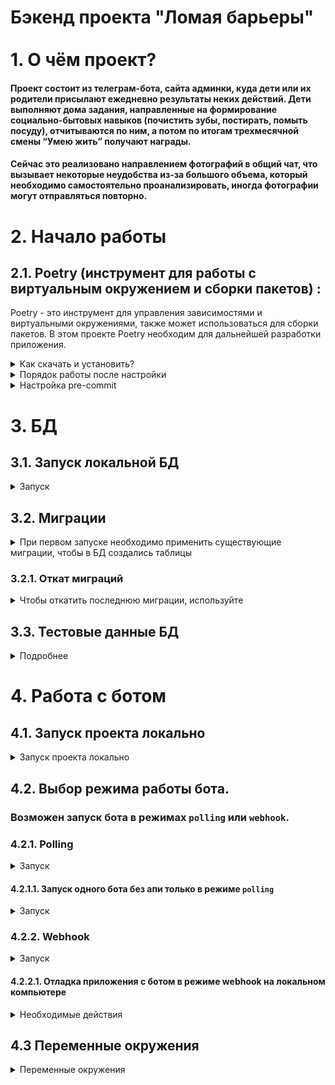 # Бэкенд проекта "Ломая барьеры"<br /><br />1. О чём проект?

#### Проект состоит из телеграм-бота, сайта админки, куда дети или их родители присылают ежедневно результаты неких действий. Дети выполняют дома задания, направленные на формирование социально-бытовых навыков (почистить зубы, постирать, помыть посуду), отчитываются по ним, а потом по итогам трехмесячной смены “Умею жить” получают награды.<br />
#### Сейчас это реализовано направлением фотографий в общий чат, что вызывает некоторые неудобства из-за большого объема, который необходимо самостоятельно проанализировать, иногда фотографии могут отправляться повторно.

# 2. Начало работы

## 2.1. Poetry (инструмент для работы с виртуальным окружением и сборки пакетов) <a id="poetry"></a>:

Poetry - это инструмент для управления зависимостями и виртуальными окружениями, также может использоваться для сборки пакетов. В этом проекте Poetry необходим для дальнейшей разработки приложения.

<details>
 <summary>
 Как скачать и установить?
 </summary>

### Установка:

Установите poetry следуя [инструкции с официального сайта](https://python-poetry.org/docs/#installation).

После установки перезапустите оболочку и введите команду

> poetry --version

Если установка прошла успешно, вы получите ответ в формате

> Poetry version 1.1.13

Для дальнейшей работы введите команду:

> poetry config virtualenvs.in-project true

Выполнение данной команды необходимо для создания виртуального окружения в
папке проекта.

После предыдущей команды создадим виртуальное окружение нашего проекта с
помощью команды

> poetry install

Результатом выполнения команды станет создание в корне проекта папки .venv.
Зависимости для создания окружения берутся из файлов poetry.lock (приоритетнее)
и pyproject.toml

Для добавления новой зависимости в окружение необходимо выполнить команду

> poetry add <package_name>

_Пример использования:_

> poetry add starlette

Также poetry позволяет разделять зависимости необходимые для разработки, от
основных.
Для добавления зависимости необходимой для разработки и тестирования необходимо
добавить флаг ***--dev***

> poetry add <package_name> --dev

_Пример использования:_

> poetry add pytest --dev

</details>

<details>
 <summary>
 Порядок работы после настройки
 </summary>

<br />

Чтобы активировать виртуальное окружение введите команду:

> poetry shell

Существует возможность запуска скриптов и команд с помощью команды без
активации окружения:

> poetry run <script_name>.py

_Примеры:_

> poetry run python script_name>.py
>
> poetry run pytest
>
> poetry run black

Порядок работы в оболочке не меняется. Пример команды для Win:

> python src\run_bot.py

</details>

<details>
 <summary>
 Настройка pre-commit <a id="pre-commit"></a>
 </summary>
<br />
> poetry install
>
> pre-commit install

Далее при каждом коммите у вас будет происходить автоматическая проверка
линтером, а так же будет происходить автоматическое приведение к единому стилю.
</details>

# 3. БД

## 3.1. Запуск локальной БД

<details>
 <summary>
 Запуск
 </summary>
<br />

```shell
docker-compose -f docker-compose.local.yaml up
```
Если у вас запущен Postgres на компьютере, то остановите его или создайте базу для проекта там.

</details>

## 3.2. Миграции

<details>
 <summary>
 При первом запуске необходимо применить существующие миграции, чтобы в БД создались таблицы
 </summary>
<br />

```shell
alembic upgrade head
```

После изменения модели или добавления новой модели, необходимо создать миграцию:
```shell
alembic revision --autogenerate -m "<Название миграции>"
```
В Названии миграции указать какую модель или поле в модели добавили или удалили.

Например
- add_shift_model
- shift_add_field_title
- shift_remove_field_title

После создания миграции ее необходимо применить:
```shell
alembic upgrade head
```
</details>

### 3.2.1. Откат миграций

<details>
 <summary>
 Чтобы откатить последнюю миграции, используйте
 </summary>
<br />

```shell
alembic downgrade -1
```

Если используются ENUM классы, например поле статус с заранее разрешенными значениями
нужно вручную прописать в миграции создание и удаление типа

Описываем тип
```python
STATUS_ENUM_POSTGRES = postgresql.ENUM('started', 'finished', 'preparing', 'cancelled', name='shift_status', create_type=False)
STATUS_ENUM = sa.Enum('started', 'finished', 'preparing', 'cancelled', name='shift_status')
STATUS_ENUM.with_variant(STATUS_ENUM_POSTGRES, 'postgresql')
```
добавляем к полю
```python
sa.Column('status', STATUS_ENUM, nullable=False),
```
Прописываем удаление при откате миграции
```python
STATUS_ENUM.drop(op.get_bind(), checkfirst=True)
```
Пример из миграции
```python
"""init

Revision ID: bc61d3dfbfa8
Revises:
Create Date: 2022-09-18 07:27:34.175636

"""
from alembic import op
import sqlalchemy as sa
from sqlalchemy.dialects import postgresql

# revision identifiers, used by Alembic.
revision = 'bc61d3dfbfa8'
down_revision = None
branch_labels = None
depends_on = None

STATUS_ENUM_POSTGRES = postgresql.ENUM('started', 'finished', 'preparing', 'cancelled', name='shift_status', create_type=False)
STATUS_ENUM = sa.Enum('started', 'finished', 'preparing', 'cancelled', name='shift_status')
STATUS_ENUM.with_variant(STATUS_ENUM_POSTGRES, 'postgresql')

def upgrade():
    # ### commands auto generated by Alembic - please adjust! ###
    op.create_table('shift',
    sa.Column('id', postgresql.UUID(as_uuid=True), nullable=False),
    sa.Column('created_at', sa.TIMESTAMP(), server_default=sa.text('CURRENT_TIMESTAMP'), nullable=False),
    sa.Column('updated_at', sa.TIMESTAMP(), server_default=sa.text('CURRENT_TIMESTAMP'), nullable=False),
    sa.Column('status', STATUS_ENUM, nullable=False),
    sa.Column('started_at', sa.DATE(), server_default=sa.text('CURRENT_TIMESTAMP'), nullable=False),
    sa.Column('finished_at', sa.DATE(), nullable=False),
    sa.PrimaryKeyConstraint('id')
    )
    # ### end Alembic commands ###

def downgrade():
    # ### commands auto generated by Alembic - please adjust! ###
    op.drop_table('shift')
    STATUS_ENUM.drop(op.get_bind(), checkfirst=True)
    # ### end Alembic commands ###

```

Если добавили значения в choice так же прописываем

```python
def upgrade():
    with op.get_context().autocommit_block():
        op.execute("ALTER TYPE status ADD VALUE 'REJECTED'")
```
Для отката миграции
- переименовываем текущий тип
- создаем новый (с прежними значениями)
- приписываем новый тип для таблицы
- удаляем старый тип

```python
def downgrade():
    op.execute("ALTER TYPE status RENAME TO status_old")
    op.execute("CREATE TYPE status AS ENUM('STARTED', 'ACCEPTED')")
    op.execute((
        "ALTER TABLE transactions ALTER COLUMN status TYPE status USING "
        "status::text::status"
    ))
    op.execute("DROP TYPE status_old")
```

</details>

## 3.3. Тестовые данные БД

<details>
 <summary>
 Подробнее
 </summary><br>

В проекте реализована возможность генерации фейковых (тестовых) данных для БД.<br />
Для наполнения таблиц таблиц необходимо:
 - установить необходмиые зависимости
  ```shell
 poetry install
 ```
 - наполнить БД тестовыми данными **Внимание! Перед генерацией тестовых данных, произойдет полное удаление существующих данных БД!**
  ```shell
 python -m data_factory.main
 ```

</details>

# 4. Работа с ботом

## 4.1. Запуск проекта локально

<details>
 <summary>
 Запуск проекта локально
 </summary>
<br />

```shell
python run.py
```

Обратите внимание, что без указания доменного имени с установленным  SSL-сертификатом для переменной **APPLICATION_URL** в переменных окружения, форма регистрации бота загружаться **не будет**. Чтобы этого избежать при локальном тестировании, воспользуйтесь инструкцией, указанной в пункте [4.2.2.1](#4221-отладка-приложения-с-ботом-в-режиме-webhook-на-локальном-компьютере)

</details>

## 4.2. Выбор режима работы бота.
### Возможен запуск бота в режимах `polling` или `webhook`.<br/>

### 4.2.1. Polling

<details>
 <summary>
 Запуск
 </summary><br />

Для запуска бота в режиме `polling` нужно установить переменной окружения `BOT_WEBHOOK_MODE` значение `false`. Дополнительных настроек не требуется.

</details>

#### 4.2.1.1. Запуск одного бота без апи только в режиме `polling`

<details>
 <summary>
 Запуск
 </summary><br>

Бот без апи запускается только в режиме `polling`.
```shell
python run_bot.py
```
</details>

### 4.2.2. Webhook

<details>
 <summary>
 Запуск
 </summary><br />

Для запуска бота в режиме `webhook` нужно установить переменной окружения `BOT_WEBHOOK_MODE` значение `true`, а также указать домен, на котором развернуто приложение в переменной `APPLICATION_URL`:

```
BOT_WEBHOOK_MODE=true
APPLICATION_URL=https://example.ngrok.io
```

</details>

#### 4.2.2.1. Отладка приложения с ботом в режиме webhook на локальном компьютере

<details>
 <summary>
 Необходимые действия
 </summary><br>

В случае отсутствия сервера с доменным именем и установленным SSL-сертификатом, для отладки приложения можно воспользоваться <a href="https://ngrok.com/">ngrok</a> для построения туннеля до вашего компьютера.<br>
Для этого необходимо:
 - Скачать и установить <a href="https://ngrok.com/">ngrok</a>
 - Зарегестрироваться в сервисе <a href="https://ngrok.com/">ngrok</a> и получить <a href="https://dashboard.ngrok.com/get-started/your-authtoken">токен</a>
 - зарегистрировать полученный токен на локальном комьютере
 ```shell
 ngrok config add-authtoken <ваш токен>
 ```
 - Запустить тоннель ngrok
 ```shell
 ngrok http 8080
 ```
 - в переменной окружения `APPLICATION_URL` указать адрес (`https`), предоставленный сервисом `ngrok`:
 ```dotenv
 APPLICATION_URL=https://1234-56-78-9.eu.ngrok.io # пример
 ```
 - Запустить приложение с ботом в режиме webhook (см. выше)
  ```shell
 python run.py
 ```

Более подробная информация об использовании сервиса ngrok доступна на <a href="https://ngrok.com/">официальном сайте</a>
</details>

## 4.3 Переменные окружения

<details>
 <summary>
 Переменные окружения
 </summary>
<br />

```dotenv
POSTGRES_DB=lomaya_baryery_db_local  # имя базы данных
POSTGRES_USER=postgres # логин для подключения к базе данных
POSTGRES_PASSWORD=postgres # пароль для подключения к БД
DB_HOST=localhost # название сервиса (контейнера)
DB_PORT=5432 # порт для подключения к БД
BOT_TOKEN= # токен бота
BOT_WEBHOOK_MODE=False # запустить бота в режиме webhook(true)|polling(false)
APPLICATION_URL= # домен, на котором развернуто приложение
SEND_NEW_TASK_HOUR=8  # время отправки нового задания
SEND_NO_REPORT_REMINDER_HOUR=20  # время отправки напоминания об отчёте
HEALTHCHECK_API_URL=http://127.0.0.1:8080/docs # эндпоинт для проверки API

```
Перед запуском проекта необходимо создать копию файла
```.env.example```, назвав его ```.env``` и установить значения:
 - `BOT_TOKEN` - токен бота;
 - `APPLICATION_URL` - домен, на котором развернуто приложение;

</details>
